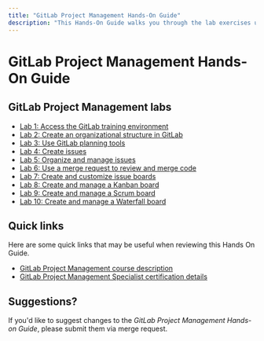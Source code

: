 ```yaml
---
title: "GitLab Project Management Hands-On Guide"
description: "This Hands-On Guide walks you through the lab exercises used in the GitLab Project Management course."
---
```


# GitLab Project Management Hands-On Guide


## GitLab Project Management labs

- [Lab 1: Access the GitLab training environment](https://about.gitlab.com/handbook/customer-success/professional-services-engineering/education-services/gitlabpmhandsonlab1.html)
- [Lab 2: Create an organizational structure in GitLab](https://about.gitlab.com/handbook/customer-success/professional-services-engineering/education-services/gitlabpmhandsonlab2.html)
- [Lab 3: Use GitLab planning tools](https://about.gitlab.com/handbook/customer-success/professional-services-engineering/education-services/gitlabpmhandsonlab3.html)
- [Lab 4: Create issues](https://about.gitlab.com/handbook/customer-success/professional-services-engineering/education-services/gitlabpmhandsonlab4.html)
- [Lab 5: Organize and manage issues](https://about.gitlab.com/handbook/customer-success/professional-services-engineering/education-services/gitlabpmhandsonlab5.html)
- [Lab 6: Use a merge request to review and merge code](https://about.gitlab.com/handbook/customer-success/professional-services-engineering/education-services/gitlabpmhandsonlab6.html)
- [Lab 7: Create and customize issue boards](https://about.gitlab.com/handbook/customer-success/professional-services-engineering/education-services/gitlabpmhandsonlab7.html)
- [Lab 8: Create and manage a Kanban board](https://about.gitlab.com/handbook/customer-success/professional-services-engineering/education-services/gitlabpmhandsonlab8.html)
- [Lab 9: Create and manage a Scrum board](https://about.gitlab.com/handbook/customer-success/professional-services-engineering/education-services/gitlabpmhandsonlab9.html)
- [Lab 10: Create and manage a Waterfall board](https://about.gitlab.com/handbook/customer-success/professional-services-engineering/education-services/gitlabpmhandsonlab10.html)

## Quick links

Here are some quick links that may be useful when reviewing this Hands On Guide.

- [GitLab Project Management course description](/services/education/pm/)
- [GitLab Project Management Specialist certification details](/services/education/gitlab-project-management-associate/)

## Suggestions?

If you'd like to suggest changes to the *GitLab Project Management Hands-on Guide*, please submit them via merge request.
